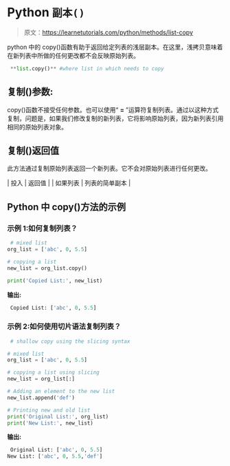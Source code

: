 # Python `副本()`

> 原文：<https://learnetutorials.com/python/methods/list-copy>

python 中的 copy()函数有助于返回给定列表的浅层副本。在这里，浅拷贝意味着在新列表中所做的任何更改都不会反映原始列表。

```py
 **list.copy()** #where list in which needs to copy 

```

## 复制()参数:

copy()函数不接受任何参数。也可以使用“ **=** ”运算符复制列表。通过以这种方式复制，问题是，如果我们修改复制的新列表，它将影响原始列表，因为新列表引用相同的原始列表对象。

## 复制()返回值

此方法通过复制原始列表返回一个新列表。它不会对原始列表进行任何更改。

| 投入 | 返回值 |
| 如果列表 | 列表的简单副本 |

## Python 中 copy()方法的示例

### 示例 1:如何复制列表？

```py
 # mixed list
org_list = ['abc', 0, 5.5]

# copying a list
new_list = org_list.copy()

print('Copied List:', new_list) 

```

**输出:**

```py
 Copied List: ['abc', 0, 5.5] 
```

### 示例 2:如何使用切片语法复制列表？

```py
 # shallow copy using the slicing syntax

# mixed list
org_list = ['abc', 0, 5.5]

# copying a list using slicing
new_list = org_list[:]

# Adding an element to the new list
new_list.append('def')

# Printing new and old list
print('Original List:', org_list)
print('New List:', new_list) 

```

**输出:**

```py
 Original List: ['abc', 0, 5.5]
New List: ['abc', 0, 5.5,'def'] 
```